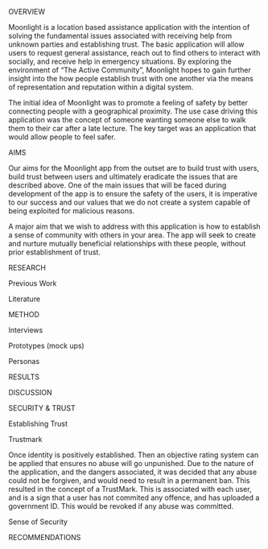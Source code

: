 OVERVIEW

Moonlight is a location based assistance application with the intention of solving the fundamental issues associated with receiving help from unknown parties and establishing trust. The basic application will allow users to request general assistance, reach out to find others to interact with socially, and receive help in emergency situations. By exploring the environment of “The Active Community”, Moonlight hopes to gain further insight into the how people establish trust with one another via the means of representation and reputation within a digital system.


The initial idea of Moonlight was to promote a feeling of safety by better connecting people with a geographical proximity. The use case driving this application was the concept of someone wanting someone else to walk them to their car after a late lecture. The key target was an application that would allow people to feel safer.

AIMS

Our aims for the Moonlight app from the outset are to build trust with users, build trust between users and ultimately eradicate the issues that are described above. One of the main issues that will be faced during development of the app is to ensure the safety of the users, it is imperative to our success and our values that we do not create a system capable of being exploited for malicious reasons.

A major aim that we wish to address with this application is how to establish a sense of community with others in your area. The app will seek to create and nurture mutually beneficial relationships with these people, without prior establishment of trust.


RESEARCH

Previous Work

Literature

METHOD

Interviews

Prototypes (mock ups)

Personas

RESULTS


DISCUSSION
	
SECURITY & TRUST

Establishing Trust

Trustmark

Once identity is positively established. Then an objective rating system can be applied that ensures no abuse will go unpunished. Due to the nature of the application, and the dangers associated, it was decided that any abuse could not be forgiven, and would need to result in a permanent ban.
This resulted in the concept of a TrustMark. This is associated with each user, and is a sign that a user has not commited any offence, and has uploaded a government ID. This would be revoked if any abuse was committed.


Sense of Security

RECOMMENDATIONS
